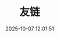 ---
title: 友链
date: 2025-10-07 12:01:51
type: "link"
orderby: name
order: 1
comments: false
top_img: false
aside: false
---
